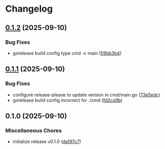 # Changelog

## [0.1.2](https://github.com/elct9620/anytype-mcp-lite/compare/v0.1.1...v0.1.2) (2025-09-10)


### Bug Fixes

* gorelease build config type cmd -&gt; main ([59bb3b4](https://github.com/elct9620/anytype-mcp-lite/commit/59bb3b474e2d3365a44269128f76542b4ddec1c7))

## [0.1.1](https://github.com/elct9620/anytype-mcp-lite/compare/v0.1.0...v0.1.1) (2025-09-10)


### Bug Fixes

* configure release-please to update version in cmd/main.go ([73e5edc](https://github.com/elct9620/anytype-mcp-lite/commit/73e5edc96e84f8cb0bfc847fa2aebb00c4d3c0a9))
* gorelease build config incorrect for ./cmd ([fd2ca9b](https://github.com/elct9620/anytype-mcp-lite/commit/fd2ca9b1319391834af1758b9ca3ddb3ea4bccb0))

## 0.1.0 (2025-09-10)


### Miscellaneous Chores

* initialize release v0.1.0 ([da197c7](https://github.com/elct9620/anytype-mcp-lite/commit/da197c774a3f1b7eb6b944e78c18f6d8c7cd246d))
